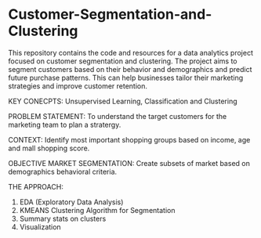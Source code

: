 # Customer-Segmentation-and-Clustering
This repository contains the code and resources for a data analytics project focused on customer segmentation and clustering. The project aims to segment customers based on their behavior and demographics and predict future purchase patterns. This can help businesses tailor their marketing strategies and improve customer retention.

KEY CONECPTS:
Unsupervised Learning, Classification and Clustering 

PROBLEM STATEMENT: To understand the target customers for the marketing  team to plan a stratergy.

CONTEXT: Identify most important shopping groups based on income, age and mall shopping score.

OBJECTIVE MARKET SEGMENTATION: Create subsets of market based on demographics behavioral criteria. 

THE APPROACH:
1. EDA (Exploratory Data Analysis)
2. KMEANS Clustering Algorithm for Segmentation
3. Summary stats on clusters
4. Visualization
